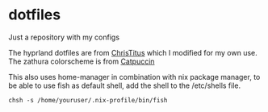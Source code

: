 # dotfiles
Just a repository with my configs

The hyprland dotfiles are from [ChrisTitus](https://github.com/ChrisTitusTech/hyprland-titus) which I modified for my own use.
The zathura colorscheme is from [Catpuccin](https://https://github.com/catppuccin/zathura)

This also uses home-manager in combination with nix package manager, to be able to use fish as default shell, add the shell to the /etc/shells file.

``` 
chsh -s /home/youruser/.nix-profile/bin/fish
```
